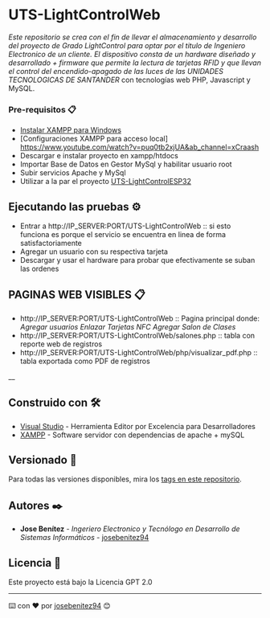 # UTS-LightControlWeb

_Este repositorio se crea con el fin de llevar el almacenamiento y desarrollo del proyecto de Grado LightControl para optar por el titulo de Ingeniero Electronico de un cliente. El dispositivo consta de un hardware diseñado y desarrollado + firmware que permite la lectura de tarjetas RFID y que llevan el control del encendido-apagado de las luces de las UNIDADES TECNOLOGICAS DE SANTANDER_ con tecnologías web PHP, Javascript y MySQL.

### Pre-requisitos 📋

* [Instalar XAMPP para Windows](https://www.apachefriends.org/xampp-files/8.0.9/xampp-windows-x64-8.0.9-0-VS16-installer.exe)
* [Configuraciones XAMPP para acceso local] https://www.youtube.com/watch?v=puq0tb2xjUA&ab_channel=xCraash
* Descargar e instalar proyecto en xampp/htdocs
* Importar Base de Datos en Gestor MySql y habilitar usuario root
* Subir servicios Apache y MySql
* Utilizar a la par el proyecto [UTS-LightControlESP32](https://github.com/josebenitez94/UTS-LightControl)

## Ejecutando las pruebas ⚙️
* Entrar a http://IP_SERVER:PORT/UTS-LightControlWeb :: si esto funciona es porque el servicio se encuentra en linea de forma satisfactoriamente
* Agregar un usuario con su respectiva tarjeta
* Descargar y usar el hardware para probar que efectivamente se suban las ordenes

## PAGINAS WEB VISIBLES 📋
* http://IP_SERVER:PORT/UTS-LightControlWeb :: Pagina principal donde:
_Agregar usuarios_
_Enlazar Tarjetas NFC_
_Agregar Salon de Clases_
* http://IP_SERVER:PORT/UTS-LightControlWeb/salones.php :: tabla con reporte web de registros
* http://IP_SERVER:PORT/UTS-LightControlWeb/php/visualizar_pdf.php :: tabla exportada como PDF de registros

__

## Construido con 🛠️

* [Visual Studio](https://visualstudio.microsoft.com/es/) - Herramienta Editor por Excelencia para Desarrolladores
* [XAMPP](https://www.apachefriends.org/es/index.html) - Software servidor con dependencias de apache + mySQL

## Versionado 📌

Para todas las versiones disponibles, mira los [tags en este repositorio](https://github.com/josebenitez94/UTS-LightControlWeb/tags).

## Autores ✒️

* **Jose Benítez** - *Ingeriero Electronico y Tecnólogo en Desarrollo de Sistemas Informáticos* - [josebenitez94](https://github.com/josebenitez94)

## Licencia 📄

Este proyecto está bajo la Licencia GPT 2.0

---
⌨️ con ❤️ por [josebenitez94](https://github.com/josebenitez94) 😊
